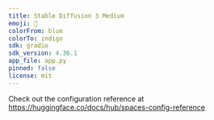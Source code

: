 ```yaml
---
title: Stable Diffusion 3 Medium
emoji: 🎨
colorFrom: blue
colorTo: indigo
sdk: gradio
sdk_version: 4.36.1
app_file: app.py
pinned: false
license: mit
---
```


Check out the configuration reference at https://huggingface.co/docs/hub/spaces-config-reference